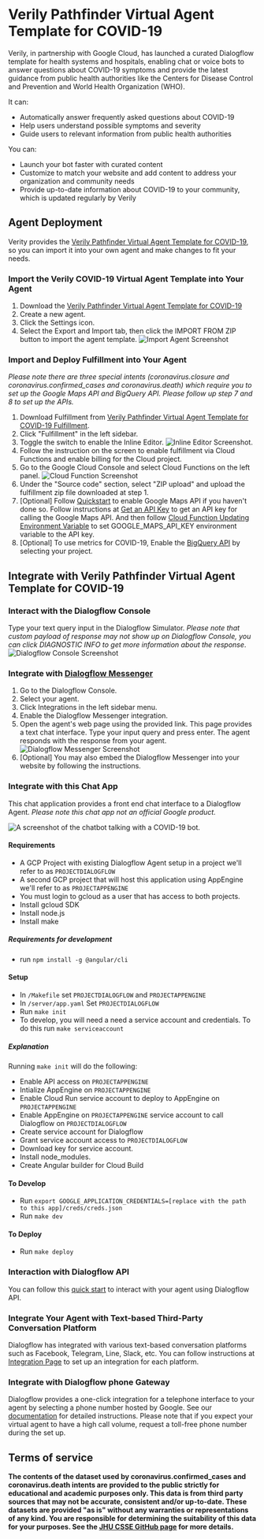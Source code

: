 <!--
  Licensed to the Apache Software Foundation (ASF) under one or more
  contributor license agreements.  See the NOTICE file distributed with
  this work for additional information regarding copyright ownership.
  The ASF licenses this file to You under the Apache License, Version 2.0
  (the "License"); you may not use this file except in compliance with
  the License.  You may obtain a copy of the License at

      http://www.apache.org/licenses/LICENSE-2.0

  Unless required by applicable law or agreed to in writing, software
  distributed under the License is distributed on an "AS IS" BASIS,
  WITHOUT WARRANTIES OR CONDITIONS OF ANY KIND, either express or implied.
  See the License for the specific language governing permissions and
  limitations under the License.
-->


# Verily Pathfinder Virtual Agent Template for COVID-19 
Verily, in partnership with Google Cloud, has launched a curated Dialogflow 
template for health systems and hospitals, enabling chat or voice bots to 
answer questions about COVID-19 symptoms and provide the latest guidance from 
public health authorities like the Centers for Disease Control and Prevention 
and World Health Organization (WHO). 

It can:
* Automatically answer frequently asked questions about COVID-19 
* Help users understand possible symptoms and severity
* Guide users to relevant information from public health authorities

You can:
* Launch your bot faster with curated content
* Customize to match your website and add content to address your organization 
and community needs  
* Provide up-to-date information about COVID-19 to your community, which is 
updated regularly by Verily 




## Agent Deployment
Verity provides the [Verily Pathfinder Virtual Agent Template for COVID-19](./agent-template/covid-19-agent-template.zip), so you can import it into your own agent and make changes to fit your needs.

### Import the Verily COVID-19 Virtual Agent Template into Your Agent
1. Download the [Verily Pathfinder Virtual Agent Template for COVID-19](./agent-template/covid-19-agent-template.zip)
1. Create a new agent.
1. Click the Settings icon.
1. Select the Export and Import tab, then click the IMPORT FROM ZIP button to import the agent template.
![Import Agent Screenshot](./resources/import-export.png)

### Import and Deploy Fulfillment into Your Agent
*Please note there are three special intents (coronavirus.closure and coronavirus.confirmed_cases and coronavirus.death) which require you to set up the Google Maps API and BigQuery API. Please follow up step 7 and 8 to set up the APIs.*
1. Download Fulfillment from [Verily Pathfinder Virtual Agent Template for COVID-19 Fulfillment](./agent-template/dialogflow-fulfillment.zip).
1. Click "Fulfillment" in the left sidebar.
1. Toggle the switch to enable the Inline Editor.
![Inline Editor Screenshot](./resources/inline-editor.png).
1. Follow the instruction on the screen to enable fulfillment via Cloud Functions and enable billing for the Cloud project.
1. Go to the Google Cloud Console and select Cloud Functions on the left panel.
![Cloud Function Screenshot](./resources/cloud-function.png)
1. Under the "Source code" section, select "ZIP upload" and upload the fulfillment zip file downloaded at step 1.
1. [Optional] Follow [Quickstart](https://developers.google.com/maps/gmp-get-started#quickstart) to enable Google Maps API if you haven't done so. Follow instructions at [Get an API Key](https://developers.google.com/places/web-service/get-api-key?hl=en_US) to get an API key for calling the Google Maps API. And then follow [Cloud Function Updating Environment Variable](https://cloud.google.com/functions/docs/env-var#updating_environment_variables) to set GOOGLE_MAPS_API_KEY environment variable to the API key.
1. [Optional] To use metrics for COVID-19, Enable the [BigQuery API](https://console.cloud.google.com/flows/enableapi?apiid=bigquery) by selecting your project.

## Integrate with Verily Pathfinder Virtual Agent Template for COVID-19

### Interact with the Dialogflow Console
Type your text query input in the Dialogflow Simulator. *Please note that custom payload of response may not show up on Dialogflow Console, you can click DIAGNOSTIC INFO to get more information about the response*.
![Dialogflow Console Screenshot](./resources/dialogflow-console.png)

### Integrate with [Dialogflow Messenger](https://cloud.google.com/dialogflow/docs/integrations/dialogflow-messenger)
1. Go to the Dialogflow Console.
1. Select your agent.
1. Click Integrations in the left sidebar menu.
1. Enable the Dialogflow Messenger integration.
1. Open the agent's web page using the provided link. This page provides a text chat interface. Type your input query and press enter. The agent responds with the response from your agent.
![Dialogflow Messenger Screenshot](./resources/dialogflow-messenger.png)
1. [Optional] You may also embed the Dialogflow Messenger into your website by following the instructions.

### Integrate with this Chat App
This chat application provides a front end chat interface to a Dialogflow Agent. *Please note this chat app not an official Google product.* 

![A screenshot of the chatbot talking with a COVID-19 bot.](/resources/chat-app.png "Chat App Screenshot")

#### Requirements
* A GCP Project with existing Dialogflow Agent setup in a project we'll refer to as `PROJECTDIALOGFLOW`
* A second GCP project that will host this application using AppEngine we'll refer to as `PROJECTAPPENGINE`
* You must login to gcloud as a user that has access to both projects.
* Install gcloud SDK
* Install node.js
* Install make

##### Requirements for development
* run `npm install -g @angular/cli`

#### Setup
* In `/Makefile` set `PROJECTDIALOGFLOW` and `PROJECTAPPENGINE` 
* In `/server/app.yaml` Set `PROJECTDIALOGFLOW`
* Run `make init` 
* To develop, you will need a need a service account and credentials. To do 
this run `make serviceaccount`

##### Explanation
Running `make init` will do the following:
* Enable API access on `PROJECTAPPENGINE`
* Intialize AppEngine on `PROJECTAPPENGINE`
* Enable Cloud Run service account to deploy to AppEngine on `PROJECTAPPENGINE`
* Enable AppEngine on `PROJECTAPPENGINE` service account to call Dialogflow 
on `PROJECTDIALOGFLOW`  
* Create service account for Dialogflow   
* Grant service account access to `PROJECTDIALOGFLOW`
* Download key for service account. 
* Install node_modules. 
* Create Angular builder for Cloud Build 

#### To Develop
* Run `export GOOGLE_APPLICATION_CREDENTIALS=[replace with the path to this app]/creds/creds.json`
* Run `make dev`

#### To Deploy
* Run `make deploy`

### Interaction with Dialogflow API
You can follow this [quick start](https://cloud.google.com/dialogflow/docs/quick/api) to interact with your agent using Dialogflow API.
 
### Integrate Your Agent with Text-based Third-Party Conversation Platform
Dialogflow has integrated with various text-based conversation platforms such as Facebook, Telegram, Line, Slack, etc. You can follow instructions at [Integration Page](https://cloud.google.com/dialogflow/docs/integrations) to set up an integration for each platform.

### Integrate with Dialogflow phone Gateway
Dialogflow provides a one-click integration for a telephone interface to your agent by selecting a phone number hosted by Google. See our [documentation](https://cloud.google.com/dialogflow/docs/integrations/phone-gateway) for detailed instructions. Please note that if you expect your virtual agent to have a high call volume, request a toll-free phone number during the set up.


## Terms of service
**The contents of the dataset used by coronavirus.confirmed_cases and coronavirus.death intents are provided to the public strictly for educational and academic purposes only. This data is from third party sources that may not be accurate, consistent and/or up-to-date. These datasets are provided "as is" without any warranties or representations of any kind. You are responsible for determining the suitability of this data for your purposes. See the [JHU CSSE GitHub page](https://github.com/CSSEGISandData/COVID-19) for more details.**
